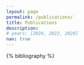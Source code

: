 ```yaml
---
layout: page
permalink: /publications/
title: Publications
description: 
# years: [2024, 2022, 2020]
nav: true
---
```

<!-- _pages/publications.md -->
<div class="publications">

{% bibliography %}

</div>
